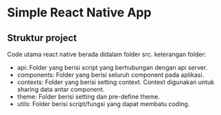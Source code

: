 # Simple React Native App

## Struktur project

Code utama react native berada didalam folder src. keterangan folder:
- api: Folder yang berisi script yang berhubungan dengan api server.
- components: Folder yang berisi seluruh component pada aplikasi.
- contexts: Folder yang berisi setting context. Context digunakan untuk sharing data
  antar component.
- theme: Folder berisi setting dan pre-define theme.
- utils: Folder berisi script/fungsi yang dapat membatu coding.
